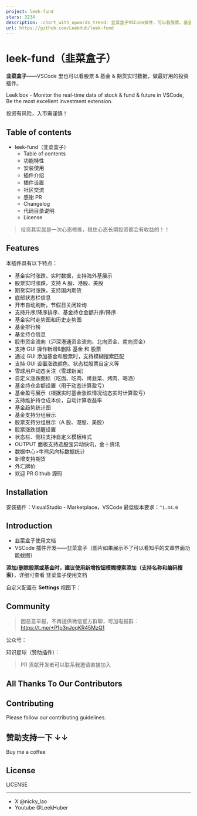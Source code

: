 ```yaml
---
project: leek-fund
stars: 3234
description: :chart_with_upwards_trend: 韭菜盒子VSCode插件，可以看股票、基金、期货等实时数据。 Leek box - Monitor the real-time data of stock & fund & future in VSCode, Be the most excellent investment extension. 
url: https://github.com/LeekHub/leek-fund
---
```


leek-fund（韭菜盒子）
===============

**韭菜盒子**——VSCode 里也可以看股票 & 基金 & 期货实时数据，做最好用的投资插件。

Leek box - Monitor the real-time data of stock & fund & future in VSCode, Be the most excellent investment extension.

投资有风险，入市需谨慎！

Table of contents
-----------------

-   leek-fund（韭菜盒子）
    -   Table of contents
    -   功能特性
    -   安装使用
    -   插件介绍
    -   插件设置
    -   社区交流
    -   感谢 PR
    -   Changelog
    -   代码目录说明
    -   License

> 投资其实就是一次心态修炼，稳住心态长期投资都会有收益的！！

Features
--------

本插件具有以下特点：

-   基金实时涨跌，实时数据，支持海外基展示
-   股票实时涨跌，支持 A 股、港股、美股
-   期货实时涨跌，支持国内期货
-   底部状态栏信息
-   开市自动刷新，节假日关闭轮询
-   支持升序/降序排序、基金持仓金额升序/降序
-   基金实时走势图和历史走势图
-   基金排行榜
-   基金持仓信息
-   股市资金流向（沪深港通资金流向、北向资金、南向资金）
-   支持 GUI 操作新增&删除 基金 和 股票
-   通过 GUI 添加基金和股票时，支持模糊搜索匹配
-   支持 GUI 设置涨跌颜色、状态栏股票自定义等
-   雪球用户动态关注（雪球新闻）
-   自定义涨跌图标（吃面、吃肉、烤韭菜、烤肉、喝酒）
-   基金持仓金额设置（用于动态计算盈亏）
-   基金盈亏展示（根据实时基金涨跌情况动态实时计算盈亏）
-   支持维护持仓成本价，自动计算收益率
-   基金趋势统计图
-   基金支持分组展示
-   股票支持分组展示（A 股、港股、美股）
-   股票涨跌提醒设置
-   状态栏、侧栏支持自定义模板格式
-   OUTPUT 面板支持选股宝异动快讯，金十资讯
-   数据中心>牛熊风向标数据统计
-   新增支持期货
-   外汇牌价
-   欢迎 PR Github 源码

Installation
------------

安装插件：VisualStudio - Marketplace，VSCode 最低版本要求：`^1.44.0`

Introduction
------------

-   韭菜盒子使用文档
-   VSCode 插件开发——韭菜盒子（图片如果展示不了可以看知乎的文章界面功能截图）

**添加/删除股票或基金时，建议使用新增按钮模糊搜索添加（支持名称和编码搜索）**，详细可查看 韭菜盒子使用文档

自定义配置在 **Settings** 视图下：

Community
---------

> 因恶意举报，不再提供微信官方群聊，可加电报群：https://t.me/+P1p3nJoqKR45MzQ1

公众号：

知识星球（赞助插件）：

> PR 贡献开发者可以联系我邀请直接加入

All Thanks To Our Contributors
------------------------------

Contributing
------------

Please follow our contributing guidelines.

赞助支持一下 ↓↓
---------

Buy me a coffee

License
-------

LICENSE

* * *

-   X @nicky\_lao
-   Youtube @LeekHuber
